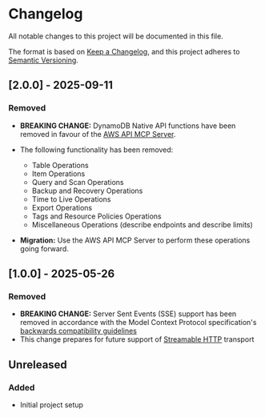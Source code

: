 # Changelog

All notable changes to this project will be documented in this file.

The format is based on [Keep a Changelog](https://keepachangelog.com/en/1.0.0/),
and this project adheres to [Semantic Versioning](https://semver.org/spec/v2.0.0.html).

## [2.0.0] - 2025-09-11

### Removed

- **BREAKING CHANGE:** DynamoDB Native API functions have been removed in favour of the [AWS API MCP Server](https://github.com/awslabs/mcp/tree/main/src/aws-api-mcp-server).

- The following functionality has been removed:
  - Table Operations
  - Item Operations
  - Query and Scan Operations
  - Backup and Recovery Operations
  - Time to Live Operations
  - Export Operations
  - Tags and Resource Policies Operations
  - Miscellaneous Operations (describe endpoints and describe limits)

- **Migration:** Use the AWS API MCP Server to perform these operations going forward.

## [1.0.0] - 2025-05-26

### Removed

- **BREAKING CHANGE:** Server Sent Events (SSE) support has been removed in accordance with the Model Context Protocol specification's [backwards compatibility guidelines](https://modelcontextprotocol.io/specification/2025-03-26/basic/transports#backwards-compatibility)
- This change prepares for future support of [Streamable HTTP](https://modelcontextprotocol.io/specification/draft/basic/transports#streamable-http) transport

## Unreleased

### Added

- Initial project setup
